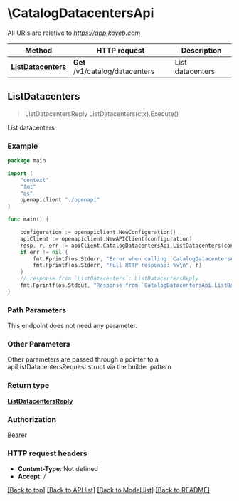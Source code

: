 # \CatalogDatacentersApi

All URIs are relative to *https://app.koyeb.com*

Method | HTTP request | Description
------------- | ------------- | -------------
[**ListDatacenters**](CatalogDatacentersApi.md#ListDatacenters) | **Get** /v1/catalog/datacenters | List datacenters



## ListDatacenters

> ListDatacentersReply ListDatacenters(ctx).Execute()

List datacenters

### Example

```go
package main

import (
    "context"
    "fmt"
    "os"
    openapiclient "./openapi"
)

func main() {

    configuration := openapiclient.NewConfiguration()
    apiClient := openapiclient.NewAPIClient(configuration)
    resp, r, err := apiClient.CatalogDatacentersApi.ListDatacenters(context.Background()).Execute()
    if err != nil {
        fmt.Fprintf(os.Stderr, "Error when calling `CatalogDatacentersApi.ListDatacenters``: %v\n", err)
        fmt.Fprintf(os.Stderr, "Full HTTP response: %v\n", r)
    }
    // response from `ListDatacenters`: ListDatacentersReply
    fmt.Fprintf(os.Stdout, "Response from `CatalogDatacentersApi.ListDatacenters`: %v\n", resp)
}
```

### Path Parameters

This endpoint does not need any parameter.

### Other Parameters

Other parameters are passed through a pointer to a apiListDatacentersRequest struct via the builder pattern


### Return type

[**ListDatacentersReply**](ListDatacentersReply.md)

### Authorization

[Bearer](../README.md#Bearer)

### HTTP request headers

- **Content-Type**: Not defined
- **Accept**: */*

[[Back to top]](#) [[Back to API list]](../README.md#documentation-for-api-endpoints)
[[Back to Model list]](../README.md#documentation-for-models)
[[Back to README]](../README.md)

